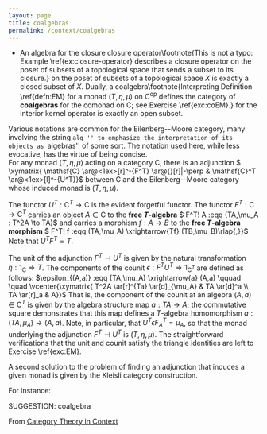 ```yaml
---
layout: page
title: coalgebras
permalink: /context/coalgebras
---
```

-  An algebra for the closure closure operator\footnote{This is not a typo: Example \ref{ex:closure-operator} describes a closure operator on the poset of subsets of a topological space that sends a subset to its closure.}
on the poset of subsets of a topological space $X$ is exactly a closed subset of $X$. Dually, a coalgebra\footnote{Interpreting Definition \ref{defn:EM} for a monad $(T,\eta,\mu)$ on $\mathsf{C}^\mathrm{op}$ defines the category of **coalgebras** for the comonad on $\mathsf{C}$; see Exercise \ref{exc:coEM}.} for the interior kernel operator is exactly an open subset.



Various notations are common for the Eilenberg--Moore category, many involving the string ``alg '' to emphasize the interpretation of its objects as ``algebras'' of some sort. The notation used here, while less evocative, has the virtue of being concise.
\
 For any  monad $(T,\eta,\mu)$ acting on a category $\mathsf{C}$, there is an adjunction
$ \xymatrix{ \mathsf{C} \ar@<1ex>[r]^-{F^T} \ar@{}[r]|-\perp & \mathsf{C}^T \ar@<1ex>[l]^-{U^T}}$ between $\mathsf{C}$ and the Eilenberg--Moore category whose induced monad is $(T,\eta,\mu)$.


The functor $U^T : \mathsf{C}^T \to \mathsf{C}$ is the evident forgetful functor.  The functor $F^T : \mathsf{C} \to \mathsf{C}^T$ carries an object $A \in \mathsf{C}$ to the **free $T$-algebra** $ F^T\! A :eqq (TA,\mu_A : T^2A \to TA)$ and carries a morphism $f : A \to B$ to the **free $T$-algebra morphism** $ F^T\! f :eqq  (TA,\mu_A) \xrightarrow{Tf} (TB,\mu_B)\rlap{,}}$ Note that $U^TF^T=T$.

The unit of the adjunction $F^T \dashv U^T$ is given by the natural transformation $\eta : 1_\mathsf{C} \Rightarrow T$. The components of the counit $\epsilon : F^TU^T \Rightarrow 1_{\mathsf{C}^T}$ are defined as follows:
$\epsilon_{(A,a)} :eqq  (TA,\mu_A) \xrightarrow{a} (A,a) \qquad \quad \vcenter{\xymatrix{ T^2A \ar[r]^{Ta} \ar[d]_{\mu_A} & TA \ar[d]^a \\ TA \ar[r]_a & A}}$ That is, the component of the counit at an algebra $(A,a) \in \mathsf{C}^T$ is given by the algebra structure map $a : TA \to A$; the commutative square demonstrates that this map defines a $T$-algebra homomorphism $a : (TA,\mu_A) \to (A,a)$. Note, in particular, that $U^T\epsilon F^T_A = \mu_A$, so that the monad underlying the adjunction $F^T \dashv U^T$ is $(T,\eta,\mu)$. The  straightforward verifications that the unit and counit satisfy the triangle identities are
 left to Exercise \ref{exc:EM}.



A second solution to the problem of finding an adjunction that induces a given monad is given by the Kleisli category construction.





 For instance:


SUGGESTION: coalgebra

From [Category Theory in Context](https://mathgloss.github.io/MathGloss/context.html)